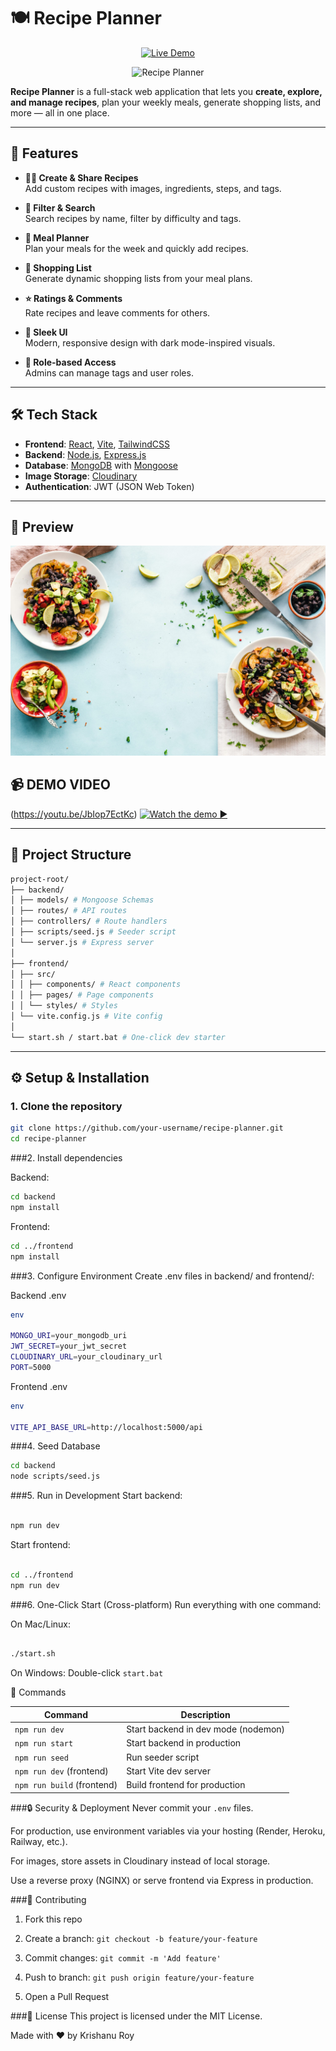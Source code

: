 # 🍽️ Recipe Planner

<p align="center"> <a href="https://recipe-book-pzcn-l3vrz7pqe-krishanuroyengs-projects.vercel.app/" target="_blank"> <img src="https://img.shields.io/badge/🚀%20Live%20Demo-Click%20Here-2ea44f?style=for-the-badge&logo=vercel" alt="Live Demo"/> </a> </p> <p align="center"> <img src="https://img.shields.io/badge/Recipe%20Planner-Cook%20•%20Plan%20•%20Share-ff6b35?style=for-the-badge" alt="Recipe Planner"/> </p>

**Recipe Planner** is a full-stack web application that lets you **create, explore, and manage recipes**, plan your weekly meals, generate shopping lists, and more — all in one place.  

---

## 🌟 Features

- **👨‍🍳 Create & Share Recipes**  
  Add custom recipes with images, ingredients, steps, and tags.  

- **🎯 Filter & Search**  
  Search recipes by name, filter by difficulty and tags.

- **📅 Meal Planner**  
  Plan your meals for the week and quickly add recipes.

- **🛒 Shopping List**  
  Generate dynamic shopping lists from your meal plans.

- **⭐ Ratings & Comments**  
  Rate recipes and leave comments for others.

- **🎨 Sleek UI**  
  Modern, responsive design with dark mode-inspired visuals.

- **👑 Role-based Access**  
  Admins can manage tags and user roles.

---

## 🛠️ Tech Stack

- **Frontend**: [React](https://reactjs.org/), [Vite](https://vitejs.dev/), [TailwindCSS](https://tailwindcss.com/)  
- **Backend**: [Node.js](https://nodejs.org/), [Express.js](https://expressjs.com/)  
- **Database**: [MongoDB](https://www.mongodb.com/) with [Mongoose](https://mongoosejs.com/)  
- **Image Storage**: [Cloudinary](https://cloudinary.com/)  
- **Authentication**: JWT (JSON Web Token)  

---

## 📸 Preview


![Home Page Preview](./frontend/src/assets/home.jpeg)  

## 📹 DEMO VIDEO
(https://youtu.be/JbIop7EctKc)
[![Watch the demo ▶️](https://img.youtube.com/vi/JbIop7EctKc/0.jpg)](https://youtu.be/JbIop7EctKc)

---

## 📂 Project Structure

```bash
project-root/
├── backend/
│ ├── models/ # Mongoose Schemas
│ ├── routes/ # API routes
│ ├── controllers/ # Route handlers
│ ├── scripts/seed.js # Seeder script
│ └── server.js # Express server
│
├── frontend/
│ ├── src/
│ │ ├── components/ # React components
│ │ ├── pages/ # Page components
│ │ └── styles/ # Styles
│ └── vite.config.js # Vite config
│
└── start.sh / start.bat # One-click dev starter
```

---

## ⚙️ Setup & Installation

### 1. Clone the repository
```bash
git clone https://github.com/your-username/recipe-planner.git
cd recipe-planner
```

###2. Install dependencies

Backend:
```bash
cd backend
npm install
```
Frontend:
```bash
cd ../frontend
npm install
```
###3. Configure Environment
Create .env files in backend/ and frontend/:

Backend .env
```bash
env

MONGO_URI=your_mongodb_uri
JWT_SECRET=your_jwt_secret
CLOUDINARY_URL=your_cloudinary_url
PORT=5000
```
Frontend .env
```bash
env

VITE_API_BASE_URL=http://localhost:5000/api
```
###4. Seed Database
```bash
cd backend
node scripts/seed.js
```
###5. Run in Development
Start backend:
```bash

npm run dev
```
Start frontend:
```bash

cd ../frontend
npm run dev
```
###6. One-Click Start (Cross-platform)
Run everything with one command:

On Mac/Linux:
```bash

./start.sh
```
On Windows:
Double-click `start.bat`

🧾 Commands

| Command                    | Description                         |
| -------------------------- | ----------------------------------- |
| `npm run dev`              | Start backend in dev mode (nodemon) |
| `npm run start`            | Start backend in production         |
| `npm run seed`             | Run seeder script                   |
| `npm run dev` (frontend)   | Start Vite dev server               |
| `npm run build` (frontend) | Build frontend for production       |


###🔒 Security & Deployment
Never commit your `.env` files.

For production, use environment variables via your hosting (Render, Heroku, Railway, etc.).

For images, store assets in Cloudinary instead of local storage.

Use a reverse proxy (NGINX) or serve frontend via Express in production.

###🤝 Contributing
1. Fork this repo

2. Create a branch: `git checkout -b feature/your-feature`

3. Commit changes: `git commit -m 'Add feature'`

4. Push to branch: `git push origin feature/your-feature`

5. Open a Pull Request

###📜 License
This project is licensed under the MIT License.

Made with ❤️ by Krishanu Roy

